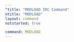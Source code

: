 ```yaml
---
^title: "MODLOAD IRC Command"
ntitle: "MODLOAD"
layout: command
notstarted: true

command: MODLOAD
---
```

